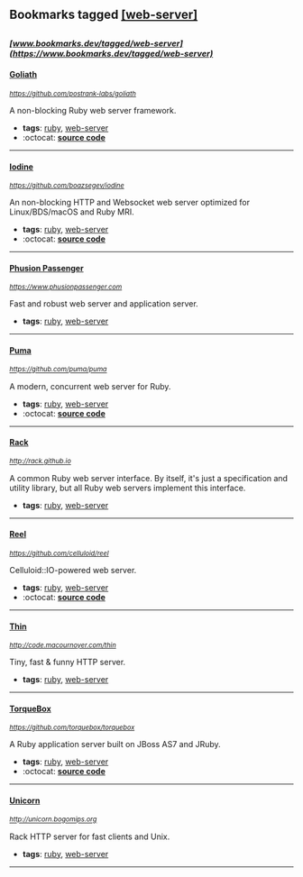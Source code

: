 ## Bookmarks tagged [[web-server]](https://www.bookmarks.dev/search?q=[web-server])

_<sup><sup>[www.bookmarks.dev/tagged/web-server](https://www.bookmarks.dev/tagged/web-server)</sup></sup>_
---
#### [Goliath](https://github.com/postrank-labs/goliath)
_<sup>https://github.com/postrank-labs/goliath</sup>_

A non-blocking Ruby web server framework.
* **tags**: [ruby](../tagged/ruby.md), [web-server](../tagged/web-server.md)
* :octocat: **[source code](https://github.com/postrank-labs/goliath)**
---
#### [Iodine](https://github.com/boazsegev/iodine)
_<sup>https://github.com/boazsegev/iodine</sup>_

An non-blocking HTTP and Websocket web server optimized for Linux/BDS/macOS and Ruby MRI.
* **tags**: [ruby](../tagged/ruby.md), [web-server](../tagged/web-server.md)
* :octocat: **[source code](https://github.com/boazsegev/iodine)**
---
#### [Phusion Passenger](https://www.phusionpassenger.com)
_<sup>https://www.phusionpassenger.com</sup>_

Fast and robust web server and application server.
* **tags**: [ruby](../tagged/ruby.md), [web-server](../tagged/web-server.md)
---
#### [Puma](https://github.com/puma/puma)
_<sup>https://github.com/puma/puma</sup>_

A modern, concurrent web server for Ruby.
* **tags**: [ruby](../tagged/ruby.md), [web-server](../tagged/web-server.md)
* :octocat: **[source code](https://github.com/puma/puma)**
---
#### [Rack](http://rack.github.io)
_<sup>http://rack.github.io</sup>_

A common Ruby web server interface. By itself, it's just a specification and utility library, but all Ruby web servers implement this interface.
* **tags**: [ruby](../tagged/ruby.md), [web-server](../tagged/web-server.md)
---
#### [Reel](https://github.com/celluloid/reel)
_<sup>https://github.com/celluloid/reel</sup>_

Celluloid::IO-powered web server.
* **tags**: [ruby](../tagged/ruby.md), [web-server](../tagged/web-server.md)
* :octocat: **[source code](https://github.com/celluloid/reel)**
---
#### [Thin](http://code.macournoyer.com/thin)
_<sup>http://code.macournoyer.com/thin</sup>_

Tiny, fast & funny HTTP server.
* **tags**: [ruby](../tagged/ruby.md), [web-server](../tagged/web-server.md)
---
#### [TorqueBox](https://github.com/torquebox/torquebox)
_<sup>https://github.com/torquebox/torquebox</sup>_

A Ruby application server built on JBoss AS7 and JRuby.
* **tags**: [ruby](../tagged/ruby.md), [web-server](../tagged/web-server.md)
* :octocat: **[source code](https://github.com/torquebox/torquebox)**
---
#### [Unicorn](http://unicorn.bogomips.org)
_<sup>http://unicorn.bogomips.org</sup>_

Rack HTTP server for fast clients and Unix.
* **tags**: [ruby](../tagged/ruby.md), [web-server](../tagged/web-server.md)
---
